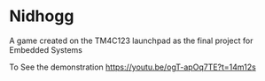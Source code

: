 # Nidhogg
A game created on the TM4C123 launchpad as the final project for Embedded Systems

To See the demonstration
https://youtu.be/ogT-apOq7TE?t=14m12s
